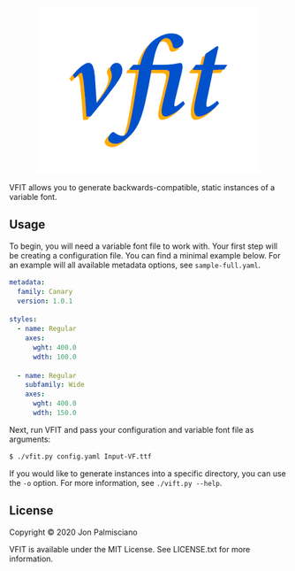 <div align="center">
  <img src="vfit-logo.png" width="400">
  <br/>
</div>

VFIT allows you to generate backwards-compatible, static instances of a variable
font.

## Usage

To begin, you will need a variable font file to work with. Your first step will
be creating a configuration file. You can find a minimal example below. For an
example will all available metadata options, see `sample-full.yaml`.

``` yaml
metadata:
  family: Canary
  version: 1.0.1

styles:
  - name: Regular
    axes:
      wght: 400.0
      wdth: 100.0
  
  - name: Regular
    subfamily: Wide
    axes:
      wght: 400.0
      wdth: 150.0
```

Next, run VFIT and pass your configuration and variable font file as arguments:

``` sh
$ ./vfit.py config.yaml Input-VF.ttf
```

If you would like to generate instances into a specific directory, you can use
the `-o` option. For more information, see `./vift.py --help`.

## License

Copyright &copy; 2020 Jon Palmisciano

VFIT is available under the MIT License. See LICENSE.txt for more information.
